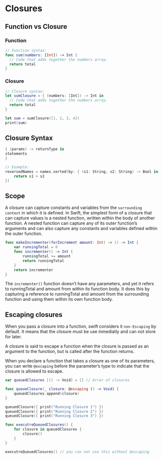 # Closures

## Function vs Closure

### Function

```Swift
// Function syntax:
func sum(numbers: [Int]) -> Int {
  // Code that adds together the numbers array.
  return total
}
```

### Closure

```Swift
// Closure syntax:
let sumClosure = { (numbers: [Int]) -> Int in
  // Code that adds together the numbers array.
  return total
}

let sum = sumClosure([1, 2, 3, 4])
print(sum)
```

## Closure Syntax

```Swift
{ (params) -> returnType in
statements
}

// Example:
reversedNames = names.sorted(by: { (s1: String, s2: String) -> Bool in
    return s1 > s2
})
```

## Scope

A closure can capture constants and variables from the `surrounding context` in which it is defined. In Swift, the simplest form of a closure that can capture values is a nested function, written within the body of another function. A nested function can capture any of its outer function’s arguments and can also capture any constants and variables defined within the outer function.

```Swift
func makeIncrementer(forIncrement amount: Int) -> () -> Int {
    var runningTotal = 0
    func incrementer() -> Int {
        runningTotal += amount
        return runningTotal
    }
    return incrementer
}
```

The `incrementer()` function doesn’t have any parameters, and yet it refers to runningTotal and amount from within its function body. It does this by capturing a reference to runningTotal and amount from the surrounding function and using them within its own function body.

## Escaping closures

When you pass a closure into a function, swift considers it `non-Escaping` by default. It means that the closure must be use inmediatly and can not store for later.

A closure is said to escape a function when the closure is passed as an argument to the function, but is called after the function returns.

When you declare a function that takes a closure as one of its parameters, you can write `@escaping` before the parameter’s type to indicate that the closure is allowed to escape.

```Swift
var queuedClosures [() -> Void] = [] // Arrar of closures

func queueClosure(_ closure: @escaping () -> Void) {
    queuedClosures.append(closure)
}

queuedClosure({ print("Running Closure 1") })
queuedClosure({ print("Running Closure 2") })
queuedClosure({ print("Running Closure 3") })

func executreQueuedClosures() {
    for closure in queuedClosures {
        closure()
    }
}

executreQueuedClosures() // you can not use this without @escaping
```
